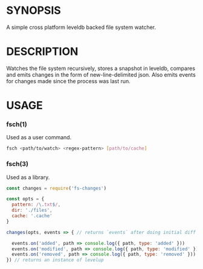 # SYNOPSIS
A simple cross platform leveldb backed file system watcher.

# DESCRIPTION
Watches the file system recursively, stores a snapshot in leveldb, compares
and emits changes in the form of new-line-delimited json. Also emits events
for changes made since the process was last run.

# USAGE

### fsch(1)
Used as a user command.

```bash
fsch <path/to/watch> <regex-pattern> [path/to/cache]
```

### fsch(3)
Used as a library.

```js
const changes = require('fs-changes')

const opts = {
  pattern: /\.txt$/,
  dir: './files',
  cache: '.cache'
}

changes(opts, events => { // returns `events` after doing initial diff

  events.on('added', path => console.log({ path, type: 'added' }))
  events.on('modified', path => console.log({ path, type: 'modified' }))
  events.on('removed', path => console.log({ path, type: 'removed' }))
}) // returns an instance of levelup
```

